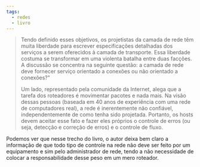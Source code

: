 ```yaml
---
tags:
  - redes
  - livro
---
```

> Tendo definido esses objetivos, os projetistas da camada de rede têm muita liberdade para escrever especificações detalhadas dos serviços a serem oferecidos à camada de transporte. Essa liberdade costuma se transformar em uma violenta batalha entre duas facções. A discussão se concentra na seguinte questão: a camada de rede deve fornecer serviço orientado a conexões ou não orientado a conexões?"
> 
> Um lado, representado pela comunidade da Internet, alega que a tarefa dos roteadores é movimentar pacotes e nada mais. Na visão dessas pessoas (baseada em 40 anos de experiência com uma rede de computadores real), a rede é inerentemente não confiável, independentemente de como tenha sido projetada. Portanto, os hosts devem aceitar esse fato e fazer eles próprios o controle de erros (ou seja, detecção e correção de erros) e o controle de fluxo.

Podemos ver que nesse trecho do livro, o autor deixa bem claro a informação de que todo tipo de controle na rede não deve ser feito por um equipamento e sim pelo administrador de rede, tendo a não necessidade de colocar a responsabilidade desse peso em um mero roteador.
